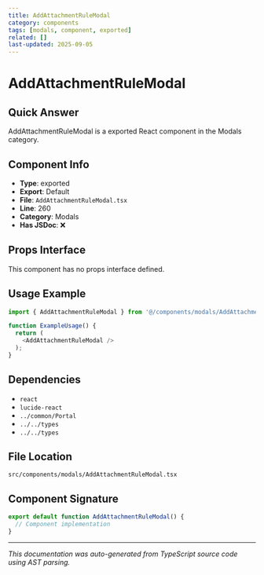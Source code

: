 ```yaml
---
title: AddAttachmentRuleModal
category: components
tags: [modals, component, exported]
related: []
last-updated: 2025-09-05
---
```


# AddAttachmentRuleModal

## Quick Answer
AddAttachmentRuleModal is a exported React component in the Modals category.

## Component Info

- **Type**: exported
- **Export**: Default
- **File**: `AddAttachmentRuleModal.tsx`
- **Line**: 260
- **Category**: Modals
- **Has JSDoc**: ❌

## Props Interface

This component has no props interface defined.

## Usage Example

```typescript
import { AddAttachmentRuleModal } from '@/components/modals/AddAttachmentRuleModal';

function ExampleUsage() {
  return (
    <AddAttachmentRuleModal />
  );
}
```

## Dependencies


- `react`
- `lucide-react`
- `../common/Portal`
- `../../types`
- `../../types`


## File Location

`src/components/modals/AddAttachmentRuleModal.tsx`

## Component Signature

```typescript
export default function AddAttachmentRuleModal() { 
  // Component implementation
}
```

---

*This documentation was auto-generated from TypeScript source code using AST parsing.*